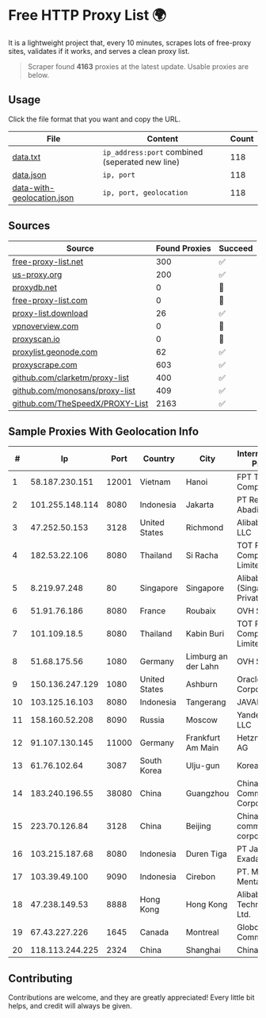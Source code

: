 
# Free HTTP Proxy List 🌍

It is a lightweight project that, every 10 minutes, scrapes lots of free-proxy sites, validates if it works, and serves a clean proxy list.


> Scraper found **4163** proxies at the latest update. Usable proxies are below.

## Usage

Click the file format that you want and copy the URL.


|File|Content|Count|
|----|-------|-----|
|[data.txt](https://raw.githubusercontent.com/themiralay/Proxy-List-World/master/data.txt)|`ip_address:port` combined (seperated new line)|118|
|[data.json](https://raw.githubusercontent.com/themiralay/Proxy-List-World/master/data.json)|`ip, port`|118|
|[data-with-geolocation.json](https://raw.githubusercontent.com/themiralay/Proxy-List-World/master/data-with-geolocation.json)|`ip, port, geolocation`|118|

## Sources

|Source|Found Proxies|Succeed|
|------|-------------|-------|
|[free-proxy-list.net](https://free-proxy-list.net)|300|✅|
|[us-proxy.org](https://www.us-proxy.org)|200|✅|
|[proxydb.net](http://proxydb.net)|0|🚫|
|[free-proxy-list.com](https://free-proxy-list.com/?page=&port=&type%5B%5D=http&type%5B%5D=https&up_time=0&search=Search)|0|🚫|
|[proxy-list.download](https://www.proxy-list.download/HTTP)|26|✅|
|[vpnoverview.com](https://vpnoverview.com/privacy/anonymous-browsing/free-proxy-servers)|0|🚫|
|[proxyscan.io](https://www.proxyscan.io)|0|🚫|
|[proxylist.geonode.com](https://proxylist.geonode.com/api/proxy-list?limit=300&page=1&sort_by=lastChecked&sort_type=desc&protocols=http,https)|62|✅|
|[proxyscrape.com](https://api.proxyscrape.com/v2/?request=displayproxies&protocol=http&timeout=10000&country=all&ssl=all&anonymity=all)|603|✅|
|[github.com/clarketm/proxy-list](https://raw.githubusercontent.com/clarketm/proxy-list/master/proxy-list-raw.txt)|400|✅|
|[github.com/monosans/proxy-list](https://raw.githubusercontent.com/monosans/proxy-list/main/proxies/http.txt)|409|✅|
|[github.com/TheSpeedX/PROXY-List](https://raw.githubusercontent.com/TheSpeedX/PROXY-List/master/http.txt)|2163|✅|


## Sample Proxies With Geolocation Info

|#|Ip|Port|Country|City|Internet Service Provider|
|-|--|----|-------|----|-------------------------|
|1|58.187.230.151|12001|Vietnam|Hanoi|FPT Telecom Company|
|2|101.255.148.114|8080|Indonesia|Jakarta|PT Remala Abadi|
|3|47.252.50.153|3128|United States|Richmond|Alibaba Cloud LLC|
|4|182.53.22.106|8080|Thailand|Si Racha|TOT Public Company Limited|
|5|8.219.97.248|80|Singapore|Singapore|Alibaba Cloud (Singapore) Private Limited|
|6|51.91.76.186|8080|France|Roubaix|OVH SAS|
|7|101.109.18.5|8080|Thailand|Kabin Buri|TOT Public Company Limited|
|8|51.68.175.56|1080|Germany|Limburg an der Lahn|OVH SAS|
|9|150.136.247.129|1080|United States|Ashburn|Oracle Corporation|
|10|103.125.16.103|8080|Indonesia|Tangerang|JAVAMEDIA|
|11|158.160.52.208|8090|Russia|Moscow|Yandex.Cloud LLC|
|12|91.107.130.145|11000|Germany|Frankfurt Am Main|Hetzner Online AG|
|13|61.76.102.64|3087|South Korea|Ulju-gun|Korea Telecom|
|14|183.240.196.55|38080|China|Guangzhou|China Mobile Communications Corporation|
|15|223.70.126.84|3128|China|Beijing|China Mobile communications corporation|
|16|103.215.187.68|8080|Indonesia|Duren Tiga|PT Jaringan Inti Exadata|
|17|103.39.49.100|9090|Indonesia|Cirebon|PT. Mega Mentari Mandiri|
|18|47.238.149.53|8888|Hong Kong|Hong Kong|Alibaba (US) Technology Co., Ltd.|
|19|67.43.227.226|1645|Canada|Montreal|GloboTech Communications|
|20|118.113.244.225|2324|China|Shanghai|Chinanet|



## Contributing

Contributions are welcome, and they are greatly appreciated! Every
little bit helps, and credit will always be given.

